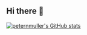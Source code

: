 ## Hi there 👋

[![peternmuller's GitHub stats](https://github-readme-stats.vercel.app/api?username=peternmuller)](https://github.com/anuraghazra/github-readme-stats)
